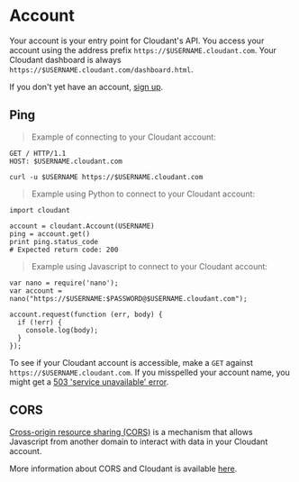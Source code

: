 # Account

Your account is your entry point for Cloudant's API.
You access your account using the address prefix `https://$USERNAME.cloudant.com`.
Your Cloudant dashboard is always `https://$USERNAME.cloudant.com/dashboard.html`.

If you don't yet have an account, [sign up](https://cloudant.com/sign-up/).

## Ping

> Example of connecting to your Cloudant account:

```http
GET / HTTP/1.1
HOST: $USERNAME.cloudant.com
```

```shell
curl -u $USERNAME https://$USERNAME.cloudant.com
```

> Example using Python to connect to your Cloudant account:

	import cloudant
	
	account = cloudant.Account(USERNAME)
	ping = account.get()
	print ping.status_code
	# Expected return code: 200

> Example using Javascript to connect to your Cloudant account:

	var nano = require('nano');
	var account = nano("https://$USERNAME:$PASSWORD@$USERNAME.cloudant.com");
	
	account.request(function (err, body) {
	  if (!err) {
	    console.log(body);
	  }
	});

To see if your Cloudant account is accessible,
make a `GET` against `https://$USERNAME.cloudant.com`.
If you misspelled your account name, you might get a [503 'service unavailable' error](http.html#503).

## CORS

[Cross-origin resource sharing (CORS)](http://www.w3.org/TR/cors/) is a mechanism that allows Javascript from another domain to interact with data in your Cloudant account.

More information about CORS and Cloudant is available [here](cors.html).